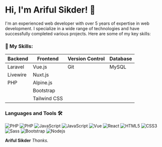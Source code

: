 # Hi, I'm Ariful Sikder! 🦄

I'm an experienced web developer with over 5 years of expertise in web development. I specialize in a wide range of technologies and have successfully completed various projects. Here are some of my key skills:

### 🔧 My Skills:
| Backend          | Frontend                     | Version Control | Database|
|------------------|------------------------------|-----------------|---------|
| Laravel          | Vue.js                       | Git             | MySQL   |
| Livewire         | Nuxt.js                      |                 |         |
| PHP              | Alpine.js                    |                 |         |
|                  | Bootstrap                    |                 |         |
|                  | Tailwind CSS                 |                 |         |

### Languages and Tools 🛠 

![PHP](https://img.shields.io/badge/Laravel-FF2D20?style=flat-square&logo=laravel&logoColor=white)
![PHP](https://img.shields.io/badge/PHP-777BB4?style=flat-square&logo=php&logoColor=white)
![JavaScript](https://img.shields.io/badge/-JavaScript-%23F7DF1C?style=flat-square&logo=javascript&logoColor=000000&labelColor=%23F7DF1C&color=%23FFCE5A)
![JavaScript](https://img.shields.io/badge/jQuery-0769AD?style=flat-square&logo=jquery&logoColor=white)
![Vue](https://img.shields.io/badge/Vue.js-35495E?style=flat-square&logo=vuedotjs&logoColor=4FC08D)
![React](https://img.shields.io/badge/-React-61DAFB?style=flat-square&logo=react&logoColor=ffffff)
![HTML5](https://img.shields.io/badge/-HTML5-%23E44D27?style=flat-square&logo=html5&logoColor=ffffff)
![CSS3](https://img.shields.io/badge/-CSS3-%231572B6?style=flat-square&logo=css3)
![Sass](https://img.shields.io/badge/-Sass-%23CC6699?style=flat-square&logo=sass&logoColor=ffffff)
![Bootstrap](https://img.shields.io/badge/-Bootstrap-563D7C?style=flat-square&logo=Bootstrap)
![Nodejs](https://img.shields.io/badge/-Nodejs-339933?style=flat-square&logo=Node.js&logoColor=ffffff)


**Ariful Sikder**
*Thanks.*
